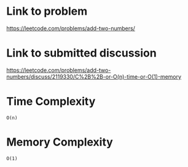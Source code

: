 # Link to problem
https://leetcode.com/problems/add-two-numbers/

# Link to submitted discussion
https://leetcode.com/problems/add-two-numbers/discuss/2119330/C%2B%2B-or-O(n)-time-or-O(1)-memory

# Time Complexity
`O(n)`

# Memory Complexity
`O(1)`
